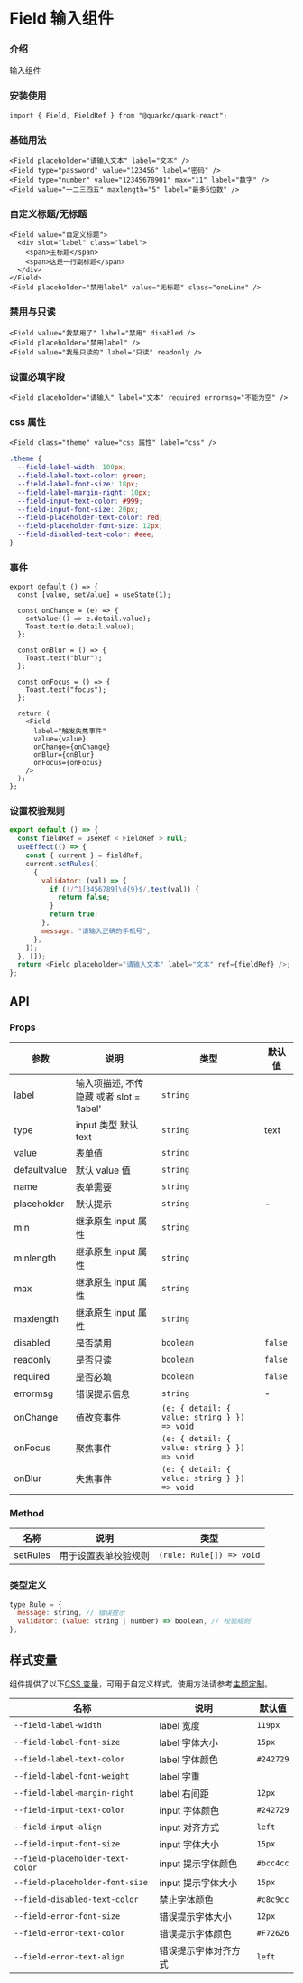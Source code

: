 # Field 输入组件

### 介绍

输入组件

### 安装使用

```tsx
import { Field, FieldRef } from "@quarkd/quark-react";
```

### 基础用法

```tsx
<Field placeholder="请输入文本" label="文本" />
<Field type="password" value="123456" label="密码" />
<Field type="number" value="12345678901" max="11" label="数字" />
<Field value="一二三四五" maxlength="5" label="最多5位数" />
```

### 自定义标题/无标题

```tsx
<Field value="自定义标题">
  <div slot="label" class="label">
    <span>主标题</span>
    <span>这是一行副标题</span>
  </div>
</Field>
<Field placeholder="禁用label" value="无标题" class="oneLine" />
```

### 禁用与只读

```tsx
<Field value="我禁用了" label="禁用" disabled />
<Field placeholder="禁用label" />
<Field value="我是只读的" label="只读" readonly />
```

### 设置必填字段

```tsx
<Field placeholder="请输入" label="文本" required errormsg="不能为空" />
```

### css 属性

```tsx
<Field class="theme" value="css 属性" label="css" />
```

```css
.theme {
  --field-label-width: 100px;
  --field-label-text-color: green;
  --field-label-font-size: 18px;
  --field-label-margin-right: 10px;
  --field-input-text-color: #999;
  --field-input-font-size: 20px;
  --field-placeholder-text-color: red;
  --field-placeholder-font-size: 12px;
  --field-disabled-text-color: #eee;
}
```

### 事件

```tsx
export default () => {
  const [value, setValue] = useState(1);

  const onChange = (e) => {
    setValue(() => e.detail.value);
    Toast.text(e.detail.value);
  };

  const onBlur = () => {
    Toast.text("blur");
  };

  const onFocus = () => {
    Toast.text("focus");
  };

  return (
    <Field
      label="触发失焦事件"
      value={value}
      onChange={onChange}
      onBlur={onBlur}
      onFocus={onFocus}
    />
  );
};
```

### 设置校验规则

```js
export default () => {
  const fieldRef = useRef < FieldRef > null;
  useEffect(() => {
    const { current } = fieldRef;
    current.setRules([
      {
        validator: (val) => {
          if (!/^1[3456789]\d{9}$/.test(val)) {
            return false;
          }
          return true;
        },
        message: "请输入正确的手机号",
      },
    ]);
  }, []);
  return <Field placeholder="请输入文本" label="文本" ref={fieldRef} />;
};
```

## API

### Props

| 参数         | 说明                                     | 类型                                         | 默认值  |
| ------------ | ---------------------------------------- | -------------------------------------------- | ------- |
| label        | 输入项描述, 不传隐藏 或者 slot = 'label' | `string`                                     |
| type         | input 类型 默认 text                     | `string`                                     | text    |
| value        | 表单值                                   | `string`                                     |         |
| defaultvalue | 默认 value 值                            | `string`                                     |         |
| name         | 表单需要                                 | `string`                                     |         |
| placeholder  | 默认提示                                 | `string`                                     | -       |
| min          | 继承原生 input 属性                      | `string`                                     |         |
| minlength    | 继承原生 input 属性                      | `string`                                     |         |
| max          | 继承原生 input 属性                      | `string`                                     |         |
| maxlength    | 继承原生 input 属性                      | `string`                                     |         |
| disabled     | 是否禁用                                 | `boolean`                                    | `false` |
| readonly     | 是否只读                                 | `boolean`                                    | `false` |
| required     | 是否必填                                 | `boolean`                                    | `false` |
| errormsg     | 错误提示信息                             | `string`                                     | -       |
| onChange     | 值改变事件                               | `(e: { detail: { value: string } }) => void` |         |
| onFocus      | 聚焦事件                                 | `(e: { detail: { value: string } }) => void` |         |
| onBlur       | 失焦事件                                 | `(e: { detail: { value: string } }) => void` |         |

### Method

| 名称     | 说明                 | 类型                     |
| -------- | -------------------- | ------------------------ |
| setRules | 用于设置表单校验规则 | `(rule: Rule[]) => void` |

### 类型定义

```js
type Rule = {
  message: string, // 错误提示
  validator: (value: string | number) => boolean, // 校验规则
};
```

## 样式变量

组件提供了以下[CSS 变量](https://developer.mozilla.org/zh-CN/docs/Web/CSS/Using_CSS_custom_properties)，可用于自定义样式，使用方法请参考[主题定制](#/theme)。

| 名称                             | 说明                 | 默认值    |
| -------------------------------- | -------------------- | --------- |
| `--field-label-width`            | label 宽度           | `119px`   |
| `--field-label-font-size`        | label 字体大小       | `15px`    |
| `--field-label-text-color`       | label 字体颜色       | `#242729` |
| `--field-label-font-weight`      | label 字重           |           |
| `--field-label-margin-right`     | label 右间距         | `12px`    |
| `--field-input-text-color`       | input 字体颜色       | `#242729` |
| `--field-input-align`            | input 对齐方式       | `left`    |
| `--field-input-font-size`        | input 字体大小       | `15px`    |
| `--field-placeholder-text-color` | input 提示字体颜色   | `#bcc4cc` |
| `--field-placeholder-font-size`  | input 提示字体大小   | `15px`    |
| `--field-disabled-text-color`    | 禁止字体颜色         | `#c8c9cc` |
| `--field-error-font-size`        | 错误提示字体大小     | `12px`    |
| `--field-error-text-color`       | 错误提示字体颜色     | `#F72626` |
| `--field-error-text-align`       | 错误提示字体对齐方式 | `left`    |
